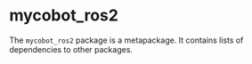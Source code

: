 # mycobot_ros2
The `mycobot_ros2` package is a metapackage. It contains lists of dependencies to other packages.